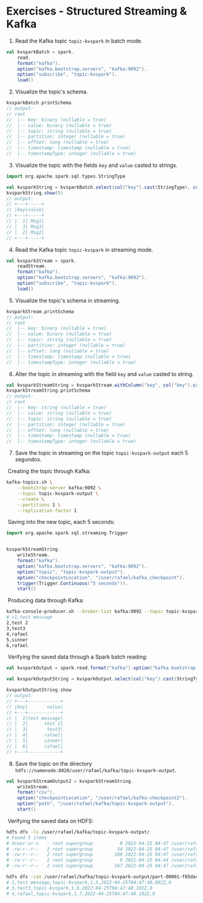 # Exercises - Structured Streaming & Kafka

1. Read the Kafka topic `topic-kvspark` in batch mode.

```scala
val kvsparkBatch = spark.
    read.
    format("kafka").
    option("kafka.bootstrap.servers", "kafka:9092").
    option("subscribe", "topic-kvspark").
    load()
```

2. Visualize the topic's schema.

```scala
kvsparkBatch.printSchema
// output:
// root
//  |-- key: binary (nullable = true)
//  |-- value: binary (nullable = true)
//  |-- topic: string (nullable = true)
//  |-- partition: integer (nullable = true)
//  |-- offset: long (nullable = true)
//  |-- timestamp: timestamp (nullable = true)
//  |-- timestampType: integer (nullable = true)
```

3. Visualize the topic with the fields `key` and `value` casted to strings.

```scala
import org.apache.spark.sql.types.StringType

val kvsparkString = kvsparkBatch.select(col("key").cast(StringType), col("value").cast(StringType))
kvsparkString.show(5)
// output:
// +---+-----+                                                                     
// |key|value|
// +---+-----+
// |  1| Msg1|
// |  3| Msg3|
// |  2| Msg2|
// +---+-----+
```

4. Read the Kafka topic `topic-kvspark` in streaming mode.

```scala
val kvsparkStream = spark.
    readStream.
    format("kafka").
    option("kafka.bootstrap.servers", "kafka:9092").
    option("subscribe", "topic-kvspark").
    load()
```

5. Visualize the topic's schema in streaming.

```scala
kvsparkStream.printSchema
// output:
// root
//  |-- key: binary (nullable = true)
//  |-- value: binary (nullable = true)
//  |-- topic: string (nullable = true)
//  |-- partition: integer (nullable = true)
//  |-- offset: long (nullable = true)
//  |-- timestamp: timestamp (nullable = true)
//  |-- timestampType: integer (nullable = true)
```

6. Alter the topic in streaming with the field `key` and `value` casted to string.

```scala
val kvsparkStreamString = kvsparkStream.withColumn("key", col("key").cast(StringType)).withColumn("value", col("value").cast(StringType))
kvsparkStreamString.printSchema
// output:
// root
//  |-- key: string (nullable = true)
//  |-- value: string (nullable = true)
//  |-- topic: string (nullable = true)
//  |-- partition: integer (nullable = true)
//  |-- offset: long (nullable = true)
//  |-- timestamp: timestamp (nullable = true)
//  |-- timestampType: integer (nullable = true)
```

7. Save the topic in streaming on the topic `topic-kvspark-output` each 5 segundos.

​	Creating the topic through Kafka:

```bash
kafka-topics.sh \
    --bootstrap-server kafka:9092 \
    --topic topic-kvspark-output \
    --create \
    --partitions 1 \
    --replication-factor 1
```

​	Saving into the new topic, each 5 seconds:

```scala
import org.apache.spark.sql.streaming.Trigger


kvsparkStreamString.
    writeStream.
    format("kafka").
    option("kafka.bootstrap.servers", "kafka:9092").
    option("topic", "topic-kvspark-output").
    option("checkpointLocation", "/user/rafael/kafka_checkpoint").
    trigger(Trigger.Continuous("5 seconds")).
    start()
```

​	Producing data through Kafka:

```bash
kafka-console-producer.sh --broker-list kafka:9092 --topic topic-kvspark --property parse.key=true --property key.separator=,
# >1,test message
2,test 2
3,test3
4,rafael
5,sinner
6,rafael
```

​	Verifying the saved data through a Spark batch reading:

```scala
val kvsparkOutput = spark.read.format("kafka").option("kafka.bootstrap.servers", "kafka:9092").option("subscribe", "topic-kvspark-output").load()

val kvsparkOutputString = kvsparkOutput.select(col("key").cast(StringType), col("value").cast(StringType))

kvsparkOutputString.show
// output:
// +---+------------+
// |key|       value|
// +---+------------+
// |  1|test message|
// |  2|      test 2|
// |  3|       test3|
// |  4|      rafael|
// |  5|      sinner|
// |  6|      rafael|
// +---+------------+
```

8. Save the topic on the directory `hdfs://namenode:8020/user/rafael/kafka/topic-kvspark-output`.

```scala
val kvsparkStreamOutput2 = kvsparkStreamString.
    writeStream.
    format("csv").
    option("checkpointLocation", "/user/rafael/kafka-checkpoint2").
    option("path", "/user/rafael/kafka/topic-kvspark-output").
    start()
```

​	Verifying the saved data on HDFS:

```bash
hdfs dfs -ls /user/rafael/kafka/topic-kvspark-output/
# Found 5 items
# drwxr-xr-x   - root supergroup          0 2022-04-25 04:47 /user/rafael/kafka/topic-kvspark-output/_spark_metadata
# -rw-r--r--   2 root supergroup         54 2022-04-25 04:47 /user/rafael/kafka/topic-kvspark-output/part-00000-28c9ae6f-1941-4c80-88c6-71d6ed96b3c1-c000.csv
# -rw-r--r--   2 root supergroup        108 2022-04-25 04:47 /user/rafael/kafka/topic-kvspark-output/part-00000-69ff3bdc-b4c5-47cf-86f4-9f393c040007-c000.csv
# -rw-r--r--   2 root supergroup          0 2022-04-25 04:44 /user/rafael/kafka/topic-kvspark-output/part-00000-97989320-d43c-4aca-9cf0-f11c4564cfd4-c000.csv
# -rw-r--r--   2 root supergroup        167 2022-04-25 04:47 /user/rafael/kafka/topic-kvspark-output/part-00001-f85da4e6-6864-4424-a307-7e83ec76a45d-c000.csv

hdfs dfs -cat /user/rafael/kafka/topic-kvspark-output/part-00001-f85da4e6-6864-4424-a307-7e83ec76a45d-c000.csv
# 1,test message,topic-kvspark,1,5,2022-04-25T04:47:48.082Z,0
# 3,test3,topic-kvspark,1,6,2022-04-25T04:47:48.101Z,0
# 4,rafael,topic-kvspark,1,7,2022-04-25T04:47:48.102Z,0
```
